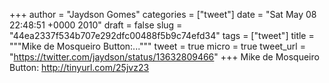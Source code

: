 
+++
author = "Jaydson Gomes"
categories = ["tweet"]
date = "Sat May 08 22:48:51 +0000 2010"
draft = false
slug = "44ea2337f534b707e292dfc00488f5b9c74efd34"
tags = ["tweet"]
title = """Mike de Mosqueiro Button:..."""
tweet = true
micro = true
tweet_url = "https://twitter.com/jaydson/status/13632809466"
+++
Mike de Mosqueiro Button: http://tinyurl.com/25jvz23
